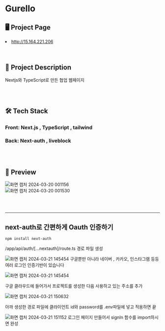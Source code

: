
# Gurello

## 🖥️ Project Page  

<li><a href = "https://gurelllo.vercel.app/">http://15.164.221.206</a></li>
<br><br>


## 🧾 Project Description

Nextjs와 TypeScript로 만든 협업 웹페이지


<br><br>



## 🛠 Tech Stack

### Front: Next.js , TypeScript , tailwind  
### Back: Next-auth , liveblock

<br><br>

## 🎨 Preview

![화면 캡처 2024-03-20 001156](https://github.com/rnr9928/Next-project/assets/97073355/5b6736c3-f232-4fc9-a6cd-7d31a489932f)  
![화면 캡처 2024-03-20 001530](https://github.com/rnr9928/Next-project/assets/97073355/a10e495d-014b-406e-9ad4-668098702a88)

<br><br>

---

## next-auth로 간편하게 Oauth 인증하기

```
npm install next-auth
```

/app/api/auth/[...nextauth]/route.ts 경로 파일 생성  


![화면 캡처 2024-03-21 145454](https://github.com/rnr9928/Next-project/assets/97073355/a0ac7ce0-b310-4db6-bdc7-fd776739de00)
구글뿐만 아니라 네이버 , 카카오, 인스타그램 등등 여러 로그인 인증기반이 있습니다  


![화면 캡처 2024-03-21 145454](https://github.com/rnr9928/Next-project/assets/97073355/9843ceb5-f1f7-4f8a-9e01-1169f890d609)

구글 클라우드에 들어가서 프로젝트를 생성한 다음 
사용하고 있는 주소를 추가  


![화면 캡처 2024-03-21 150632](https://github.com/rnr9928/Next-project/assets/97073355/cf19494a-ed6a-48cc-be1e-18cd9a707224)

아까 생성한 경로 파일에  클라이언트 id와 password를 .env파일에 넣고
적용하면 끝  

![화면 캡처 2024-03-21 151152](https://github.com/rnr9928/Next-project/assets/97073355/c6f8a713-2e40-46ac-91d1-8136c833efe9)
로그인 페이지 만들어서 signIn 함수를 import하시면 완성


